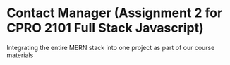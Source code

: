 # Contact Manager (Assignment 2 for CPRO 2101 Full Stack Javascript)
 Integrating the entire MERN stack into one project as part of our course materials
